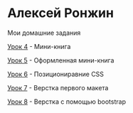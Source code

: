 # Алексей Ронжин
Мои домашние задания

[Урок 4](Dux-gif.github.io/lesson_4/ "Мини-книга") - Мини-книга

[Урок 5](Dux-gif.github.io/lesson_5/ "Оформленная мини-книга") - Оформленная мини-книга

[Урок 6](Dux-gif.github.io/lesson_6/ "Позициониравние CSS") - Позициониравние CSS

[Урок 7](Dux-gif.github.io/lesson_7/src/ "Верстка первого макета") - Верстка первого макета

[Урок 8](Dux-gif.github.io/lesson_8/MyProject/src/ "Верстка с помощью bootstrap") - Верстка с помощью bootstrap
